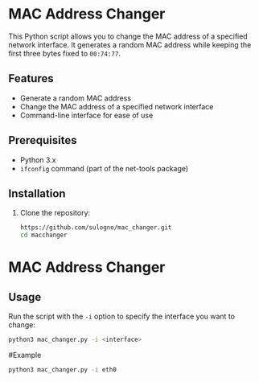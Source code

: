 # MAC Address Changer

This Python script allows you to change the MAC address of a specified network interface. It generates a random MAC address while keeping the first three bytes fixed to `00:74:77`.

## Features

- Generate a random MAC address
- Change the MAC address of a specified network interface
- Command-line interface for ease of use

## Prerequisites

- Python 3.x
- `ifconfig` command (part of the net-tools package)

## Installation

1. Clone the repository:
   ```bash
   https://github.com/sulogno/mac_changer.git
   cd macchanger
# MAC Address Changer

## Usage
Run the script with the `-i` option to specify the interface you want to change:

```bash
python3 mac_changer.py -i <interface>
```
#Example
```bash
python3 mac_changer.py -i eth0
```
